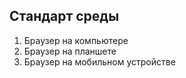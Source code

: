 ## Стандарт среды

1. Браузер на компьютере
2. Браузер на планшете
3. Браузер на мобильном устройстве